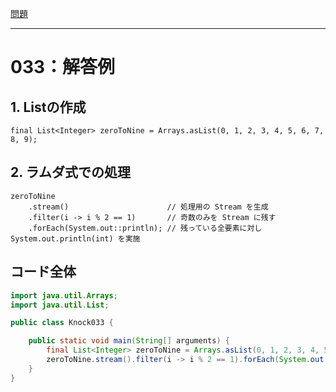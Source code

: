 [問題](../README.md)

***
# 033：解答例

## 1. Listの作成

```java:0から9までの数値を1つずつ持つListを作成
final List<Integer> zeroToNine = Arrays.asList(0, 1, 2, 3, 4, 5, 6, 7, 8, 9);
```

## 2. ラムダ式での処理

```java:ラムダ式全体
zeroToNine
    .stream()                      // 処理用の Stream を生成
    .filter(i -> i % 2 == 1)       // 奇数のみを Stream に残す
    .forEach(System.out::println); // 残っている全要素に対し System.out.println(int) を実施
```


## コード全体

```java:Knock033.java
import java.util.Arrays;
import java.util.List;

public class Knock033 {

    public static void main(String[] arguments) {
        final List<Integer> zeroToNine = Arrays.asList(0, 1, 2, 3, 4, 5, 6, 7, 8, 9);
        zeroToNine.stream().filter(i -> i % 2 == 1).forEach(System.out::println);
    }
}
```
